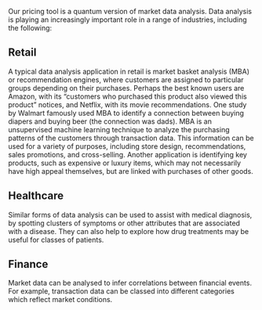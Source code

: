 Our pricing tool is a quantum version of market data analysis. Data analysis is playing an increasingly important role in a range of industries, including the following:

## Retail
A typical data analysis application in retail is market basket analysis (MBA) or recommendation engines, where customers are assigned to particular groups depending on their purchases. Perhaps the best known users are Amazon, with its “customers who purchased this product also viewed this product” notices, and Netflix, with its movie recommendations. One study by Walmart famously used MBA to identify a connection between buying diapers and buying beer (the connection was dads). MBA is an unsupervised machine learning technique to analyze the purchasing patterns of the customers through transaction data. This information can be used for a variety of purposes, including store design, recommendations, sales promotions, and cross-selling. Another application is identifying key products, such as expensive or luxury items, which may not necessarily have high appeal themselves, but are linked with purchases of other goods.

## Healthcare
Similar forms of data analysis can be used to assist with medical diagnosis, by spotting clusters of symptoms or other attributes that are associated with a disease. They can also help to explore how drug treatments may be useful for classes of patients.

## Finance
Market data can be analysed to infer correlations between financial events. For example, transaction data can be classed into different categories which reflect market conditions.
